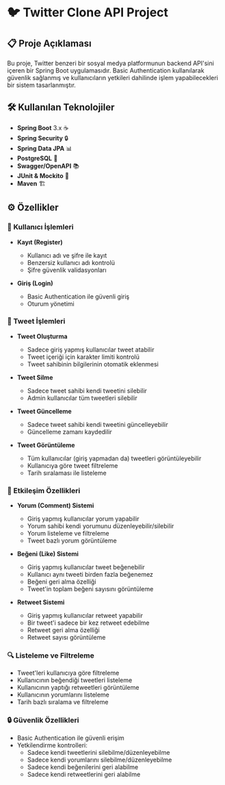 # 🐦 Twitter Clone API Project

## 📋 Proje Açıklaması
Bu proje, Twitter benzeri bir sosyal medya platformunun backend API'sini içeren bir Spring Boot uygulamasıdır. Basic Authentication kullanılarak güvenlik sağlanmış ve kullanıcıların yetkileri dahilinde işlem yapabilecekleri bir sistem tasarlanmıştır.

## 🛠 Kullanılan Teknolojiler
- **Spring Boot** 3.x ☕
- **Spring Security** 🔒
- **Spring Data JPA** 📊
- **PostgreSQL** 🐘
- **Swagger/OpenAPI** 📚
- **JUnit & Mockito** 🧪
- **Maven** 🏗

## ⚙️ Özellikler

### 👤 Kullanıcı İşlemleri
- **Kayıt (Register)**
  - Kullanıcı adı ve şifre ile kayıt
  - Benzersiz kullanıcı adı kontrolü
  - Şifre güvenlik validasyonları

- **Giriş (Login)**
  - Basic Authentication ile güvenli giriş
  - Oturum yönetimi

### 📝 Tweet İşlemleri
- **Tweet Oluşturma**
  - Sadece giriş yapmış kullanıcılar tweet atabilir
  - Tweet içeriği için karakter limiti kontrolü
  - Tweet sahibinin bilgilerinin otomatik eklenmesi

- **Tweet Silme**
  - Sadece tweet sahibi kendi tweetini silebilir
  - Admin kullanıcılar tüm tweetleri silebilir

- **Tweet Güncelleme**
  - Sadece tweet sahibi kendi tweetini güncelleyebilir
  - Güncelleme zamanı kaydedilir

- **Tweet Görüntüleme**
  - Tüm kullanıcılar (giriş yapmadan da) tweetleri görüntüleyebilir
  - Kullanıcıya göre tweet filtreleme
  - Tarih sıralaması ile listeleme

### 💬 Etkileşim Özellikleri
- **Yorum (Comment) Sistemi**
  - Giriş yapmış kullanıcılar yorum yapabilir
  - Yorum sahibi kendi yorumunu düzenleyebilir/silebilir
  - Yorum listeleme ve filtreleme
  - Tweet bazlı yorum görüntüleme

- **Beğeni (Like) Sistemi**
  - Giriş yapmış kullanıcılar tweet beğenebilir
  - Kullanıcı aynı tweeti birden fazla beğenemez
  - Beğeni geri alma özelliği
  - Tweet'in toplam beğeni sayısını görüntüleme

- **Retweet Sistemi**
  - Giriş yapmış kullanıcılar retweet yapabilir
  - Bir tweet'i sadece bir kez retweet edebilme
  - Retweet geri alma özelliği
  - Retweet sayısı görüntüleme

### 🔍 Listeleme ve Filtreleme
- Tweet'leri kullanıcıya göre filtreleme
- Kullanıcının beğendiği tweetleri listeleme
- Kullanıcının yaptığı retweetleri görüntüleme
- Kullanıcının yorumlarını listeleme
- Tarih bazlı sıralama ve filtreleme

### 🔒 Güvenlik Özellikleri
- Basic Authentication ile güvenli erişim
- Yetkilendirme kontrolleri:
  - Sadece kendi tweetlerini silebilme/düzenleyebilme
  - Sadece kendi yorumlarını silebilme/düzenleyebilme
  - Sadece kendi beğenilerini geri alabilme
  - Sadece kendi retweetlerini geri alabilme


